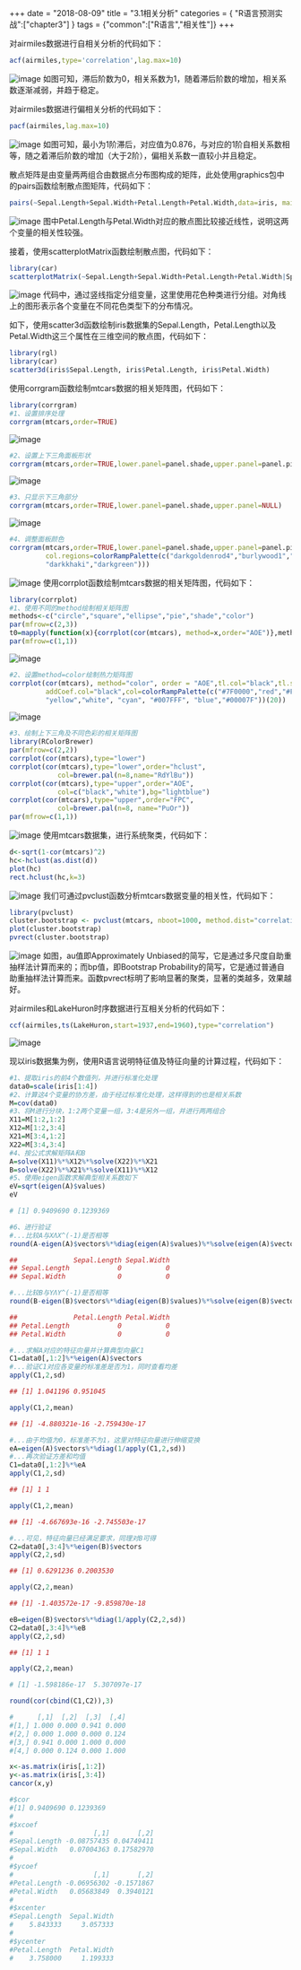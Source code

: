 +++
date = "2018-08-09"
title = "3.1相关分析"
categories = { "R语言预测实战":["chapter3"] }
tags = {"common":["R语言","相关性"]}
+++

对airmiles数据进行自相关分析的代码如下：
```R
acf(airmiles,type='correlation',lag.max=10)
```
![image](/images/2018-08-09-06-49)
如图可知，滞后阶数为0，相关系数为1，随着滞后阶数的增加，相关系数逐渐减弱，并趋于稳定。

对airmiles数据进行偏相关分析的代码如下：
```R
pacf(airmiles,lag.max=10)
```
![image](/images/2018-08-09-06-51)
如图可知，最小为1阶滞后，对应值为0.876，与对应的1阶自相关系数相等，随之着滞后阶数的增加（大于2阶），偏相关系数一直较小并且稳定。

散点矩阵是由变量两两组合由数据点分布图构成的矩阵，此处使用graphics包中的pairs函数绘制散点图矩阵，代码如下：
```R
pairs(~Sepal.Length+Sepal.Width+Petal.Length+Petal.Width,data=iris, main="Simple Scatterplot Matrix")
```
![image](/images/2018-08-09-06-55)
图中Petal.Length与Petal.Width对应的散点图比较接近线性，说明这两个变量的相关性较强。

接着，使用scatterplotMatrix函数绘制散点图，代码如下：
```R
library(car)
scatterplotMatrix(~Sepal.Length+Sepal.Width+Petal.Length+Petal.Width|Species, data=iris)
```
![image](/images/2018-08-09-06-59)
代码中，通过竖线指定分组变量，这里使用花色种类进行分组。对角线上的图形表示各个变量在不同花色类型下的分布情况。

如下，使用scatter3d函数绘制iris数据集的Sepal.Length，Petal.Length以及Petal.Width这三个属性在三维空间的散点图，代码如下：
```R
library(rgl)
library(car)
scatter3d(iris$Sepal.Length, iris$Petal.Length, iris$Petal.Width)
```

使用corrgram函数绘制mtcars数据的相关矩阵图，代码如下：
```R
library(corrgram)
#1、设置排序处理
corrgram(mtcars,order=TRUE)
```
![image](/images/2018-08-09-07-08)
```R
#2、设置上下三角面板形状
corrgram(mtcars,order=TRUE,lower.panel=panel.shade,upper.panel=panel.pie)
```
![image](/images/2018-08-09-07-10)
```R
#3、只显示下三角部分
corrgram(mtcars,order=TRUE,lower.panel=panel.shade,upper.panel=NULL)
```
![image](/images/2018-08-09-07-11)
```R
#4、调整面板颜色
corrgram(mtcars,order=TRUE,lower.panel=panel.shade,upper.panel=panel.pie,
         col.regions=colorRampPalette(c("darkgoldenrod4","burlywood1","white",
         "darkkhaki","darkgreen")))
```
![image](/images/2018-08-09-07-12)
使用corrplot函数绘制mtcars数据的相关矩阵图，代码如下：
```R
library(corrplot)
#1、使用不同的method绘制相关矩阵图
methods<-c("circle","square","ellipse","pie","shade","color")
par(mfrow=c(2,3))
t0=mapply(function(x){corrplot(cor(mtcars), method=x,order="AOE")},methods)
par(mfrow=c(1,1))
```
![image](/images/2018-08-09-07-15)
```R
#2、设置method=color绘制热力矩阵图
corrplot(cor(mtcars), method="color", order = "AOE",tl.col="black",tl.srt=45,
         addCoef.col="black",col=colorRampPalette(c("#7F0000","red","#FF7F00",
         "yellow","white", "cyan", "#007FFF", "blue","#00007F"))(20))
```
![image](/images/2018-08-09-07-16)
```R
#3、绘制上下三角及不同色彩的相关矩阵图
library(RColorBrewer)
par(mfrow=c(2,2))
corrplot(cor(mtcars),type="lower")
corrplot(cor(mtcars),type="lower",order="hclust",
            col=brewer.pal(n=8,name="RdYlBu"))
corrplot(cor(mtcars),type="upper",order="AOE",
            col=c("black","white"),bg="lightblue")
corrplot(cor(mtcars),type="upper",order="FPC",
            col=brewer.pal(n=8, name="PuOr"))
par(mfrow=c(1,1))
```
![image](/images/2018-08-09-07-17)
使用mtcars数据集，进行系统聚类，代码如下：
```R
d<-sqrt(1-cor(mtcars)^2)
hc<-hclust(as.dist(d))
plot(hc)
rect.hclust(hc,k=3)
```
![image](/images/2018-08-09-07-19)
我们可通过pvclust函数分析mtcars数据变量的相关性，代码如下：
```R
library(pvclust)
cluster.bootstrap <- pvclust(mtcars, nboot=1000, method.dist="correlation")
plot(cluster.bootstrap)
pvrect(cluster.bootstrap)
```
![image](/images/2018-08-09-07-21)
如图，au值即Approximately Unbiased的简写，它是通过多尺度自助重抽样法计算而来的；而bp值，即Bootstrap Probability的简写，它是通过普通自助重抽样法计算而来。函数pvrect标明了影响显著的聚类，显著的类越多，效果越好。

对airmiles和LakeHuron时序数据进行互相关分析的代码如下：
```R
ccf(airmiles,ts(LakeHuron,start=1937,end=1960),type="correlation")
```
![image](/images/2018-08-09-07-25)

现以iris数据集为例，使用R语言说明特征值及特征向量的计算过程，代码如下：
```R
#1、提取iris的前4个数值列，并进行标准化处理
data0=scale(iris[1:4])
#2、计算这4个变量的协方差，由于经过标准化处理，这样得到的也是相关系数
M=cov(data0)
#3、将M进行分块，1:2两个变量一组，3:4是另外一组，并进行两两组合
X11=M[1:2,1:2]
X12=M[1:2,3:4]
X21=M[3:4,1:2]
X22=M[3:4,3:4]
#4、按公式求解矩阵A和B
A=solve(X11)%*%X12%*%solve(X22)%*%X21
B=solve(X22)%*%X21%*%solve(X11)%*%X12
#5、使用eigen函数求解典型相关系数如下
eV=sqrt(eigen(A)$values)
eV
```
```R
# [1] 0.9409690 0.1239369
```
```R
#6、进行验证
#...比较A与XΛX^(-1)是否相等
round(A-eigen(A)$vectors%*%diag(eigen(A)$values)%*%solve(eigen(A)$vectors),3)
```
```R
##              Sepal.Length Sepal.Width
## Sepal.Length            0           0
## Sepal.Width             0           0
```
```R
#...比较B与YΛY^(-1)是否相等
round(B-eigen(B)$vectors%*%diag(eigen(B)$values)%*%solve(eigen(B)$vectors),3)
```
```R
##              Petal.Length Petal.Width
## Petal.Length            0           0
## Petal.Width             0           0
```
```R
#...求解A对应的特征向量并计算典型向量C1
C1=data0[,1:2]%*%eigen(A)$vectors
#...验证C1对应各变量的标准差是否为1，同时查看均差
apply(C1,2,sd)
```
```R
## [1] 1.041196 0.951045
```
```R
apply(C1,2,mean)
```
```R
## [1] -4.880321e-16 -2.759430e-17
```
```R
#...由于均值为0，标准差不为1，这里对特征向量进行伸缩变换
eA=eigen(A)$vectors%*%diag(1/apply(C1,2,sd))
#...再次验证方差和均值
C1=data0[,1:2]%*%eA
apply(C1,2,sd)
```
```R
## [1] 1 1
```
```R
apply(C1,2,mean)
```
```R
## [1] -4.667693e-16 -2.745503e-17
```
```R
#...可见，特征向量已经满足要求，同理对B可得
C2=data0[,3:4]%*%eigen(B)$vectors
apply(C2,2,sd)
```
```R
## [1] 0.6291236 0.2003530
```
```R
apply(C2,2,mean)
```
```R
## [1] -1.403572e-17 -9.859870e-18
```
```R
eB=eigen(B)$vectors%*%diag(1/apply(C2,2,sd))
C2=data0[,3:4]%*%eB
apply(C2,2,sd)
```
```R
## [1] 1 1
```
```R
apply(C2,2,mean)
```
```R
# [1] -1.598186e-17  5.307097e-17
```
```R
round(cor(cbind(C1,C2)),3)
```
```R
#      [,1]  [,2]  [,3]  [,4]
#[1,] 1.000 0.000 0.941 0.000
#[2,] 0.000 1.000 0.000 0.124
#[3,] 0.941 0.000 1.000 0.000
#[4,] 0.000 0.124 0.000 1.000
```
```R
x<-as.matrix(iris[,1:2])
y<-as.matrix(iris[,3:4])
cancor(x,y)
```
```R
#$cor
#[1] 0.9409690 0.1239369
#
#$xcoef
#                    [,1]       [,2]
#Sepal.Length -0.08757435 0.04749411
#Sepal.Width   0.07004363 0.17582970
#
#$ycoef
#                    [,1]       [,2]
#Petal.Length -0.06956302 -0.1571867
#Petal.Width   0.05683849  0.3940121
#
#$xcenter
#Sepal.Length  Sepal.Width 
#    5.843333     3.057333 
#
#$ycenter
#Petal.Length  Petal.Width 
#    3.758000     1.199333 
```

